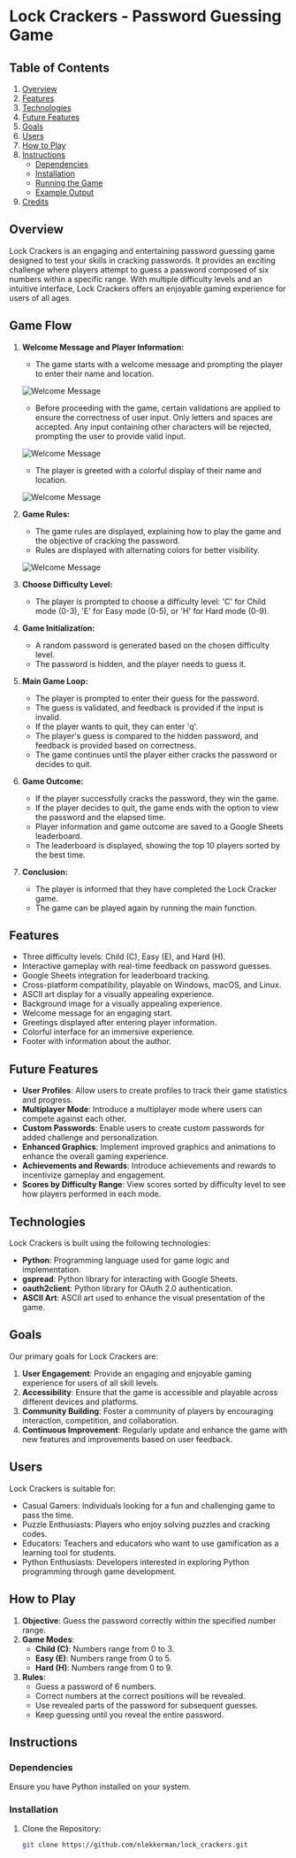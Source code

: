 # Lock Crackers - Password Guessing Game

## Table of Contents

1. [Overview](#overview)
2. [Features](#features)
3. [Technologies](#technologies)
4. [Future Features](#future-features)
5. [Goals](#goals)
6. [Users](#users)
7. [How to Play](#how-to-play)
8. [Instructions](#instructions)
   - [Dependencies](#dependencies)
   - [Installation](#installation)
   - [Running the Game](#running-the-game)
   - [Example Output](#example-output)
9. [Credits](#credits)

## Overview

Lock Crackers is an engaging and entertaining password guessing game designed to test your skills in cracking passwords. It provides an exciting challenge where players attempt to guess a password composed of six numbers within a specific range. With multiple difficulty levels and an intuitive interface, Lock Crackers offers an enjoyable gaming experience for users of all ages.

## Game Flow

1. **Welcome Message and Player Information:**
   - The game starts with a welcome message and prompting the player to enter their name and location.

    ![Welcome Message](features/welcome_message.jpg)

   - Before proceeding with the game, certain validations are applied to ensure the correctness of user input. Only letters and spaces are accepted. Any input containing other characters will be rejected, prompting the user to provide valid input.

    ![Welcome Message](features/presonal_data_input.jpg)

   - The player is greeted with a colorful display of their name and location.

    ![Welcome Message](features/greetings_player.jpg)
  

2. **Game Rules:**
   - The game rules are displayed, explaining how to play the game and the objective of cracking the password.
   - Rules are displayed with alternating colors for better visibility.

    ![Welcome Message](features/game_rules.jpg)

3. **Choose Difficulty Level:**
   - The player is prompted to choose a difficulty level: 'C' for Child mode (0-3), 'E' for Easy mode (0-5), or 'H' for Hard mode (0-9).

4. **Game Initialization:**
   - A random password is generated based on the chosen difficulty level.
   - The password is hidden, and the player needs to guess it.

5. **Main Game Loop:**
   - The player is prompted to enter their guess for the password.
   - The guess is validated, and feedback is provided if the input is invalid.
   - If the player wants to quit, they can enter 'q'.
   - The player's guess is compared to the hidden password, and feedback is provided based on correctness.
   - The game continues until the player either cracks the password or decides to quit.

6. **Game Outcome:**
   - If the player successfully cracks the password, they win the game.
   - If the player decides to quit, the game ends with the option to view the password and the elapsed time.
   - Player information and game outcome are saved to a Google Sheets leaderboard.
   - The leaderboard is displayed, showing the top 10 players sorted by the best time.

7. **Conclusion:**
   - The player is informed that they have completed the Lock Cracker game.
   - The game can be played again by running the main function.

## Features

- Three difficulty levels: Child (C), Easy (E), and Hard (H).
- Interactive gameplay with real-time feedback on password guesses.
- Google Sheets integration for leaderboard tracking.
- Cross-platform compatibility, playable on Windows, macOS, and Linux.
- ASCII art display for a visually appealing experience.
- Background image for a visually appealing experience.
- Welcome message for an engaging start.
- Greetings displayed after entering player information.
- Colorful interface for an immersive experience.
- Footer with information about the author.

## Future Features

- **User Profiles**: Allow users to create profiles to track their game statistics and progress.
- **Multiplayer Mode**: Introduce a multiplayer mode where users can compete against each other.
- **Custom Passwords**: Enable users to create custom passwords for added challenge and personalization.
- **Enhanced Graphics**: Implement improved graphics and animations to enhance the overall gaming experience.
- **Achievements and Rewards**: Introduce achievements and rewards to incentivize gameplay and engagement.
- **Scores by Difficulty Range**: View scores sorted by difficulty level to see how players performed in each mode.


## Technologies

Lock Crackers is built using the following technologies:

- **Python**: Programming language used for game logic and implementation.
- **gspread**: Python library for interacting with Google Sheets.
- **oauth2client**: Python library for OAuth 2.0 authentication.
- **ASCII Art**: ASCII art used to enhance the visual presentation of the game.

## Goals

Our primary goals for Lock Crackers are:

1. **User Engagement**: Provide an engaging and enjoyable gaming experience for users of all skill levels.
2. **Accessibility**: Ensure that the game is accessible and playable across different devices and platforms.
3. **Community Building**: Foster a community of players by encouraging interaction, competition, and collaboration.
4. **Continuous Improvement**: Regularly update and enhance the game with new features and improvements based on user feedback.

## Users

Lock Crackers is suitable for:

- Casual Gamers: Individuals looking for a fun and challenging game to pass the time.
- Puzzle Enthusiasts: Players who enjoy solving puzzles and cracking codes.
- Educators: Teachers and educators who want to use gamification as a learning tool for students.
- Python Enthusiasts: Developers interested in exploring Python programming through game development.

## How to Play

1. **Objective**: Guess the password correctly within the specified number range.
2. **Game Modes**:
   - **Child (C)**: Numbers range from 0 to 3.
   - **Easy (E)**: Numbers range from 0 to 5.
   - **Hard (H)**: Numbers range from 0 to 9.
3. **Rules**:
   - Guess a password of 6 numbers.
   - Correct numbers at the correct positions will be revealed.
   - Use revealed parts of the password for subsequent guesses.
   - Keep guessing until you reveal the entire password.

## Instructions

### Dependencies

Ensure you have Python installed on your system.

### Installation

1. Clone the Repository:

   ```bash
   git clone https://github.com/nlekkerman/lock_crackers.git
